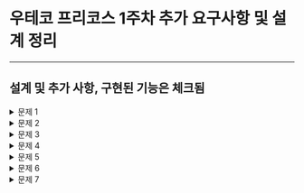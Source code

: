 # 우테코 프리코스 1주차 추가 요구사항 및 설계 정리

<hr>

## 설계 및 추가 사항, 구현된 기능은 체크됨

<details>
<summary>문제 1</summary>

[문제 1](./docs/PROBLEM1.md)

추가 사항<br/>

- 제한사항으로 pobi와 crong의 길이는 항상 2이므로 null check를 하지 않아도 된다.(선택)
- 1부터 400페이지의 책을 주웠으나, 입력 제한사항에 값의 범위가 기재되지 않아 입력된 값이 400이상인지 판단해야한다.
- 왼쪽, 오른쪽 페이지가 순서대로 들어 왔지만 왼쪽, 오른쪽 값이 연속된 수 인지 제한이 없어 판단해야한다.

설계<br/>

- [x] PageGame은 int getResult() 를 통해 결과 2, 1, 0, -1을 반환한다.
- [x] PageScore는 int getScore()를 통해 참가자 개인의 점수를 반환하고 예외의 경우 -1로 처리한다.
- [x] PageValidator는 boolean isValid(List\<Integer> user)를 통해 입력값이 유효한지 판단한다.

</details>


<details>

<summary>문제 2</summary>

[문제 2](./docs/PROBLEM2.md)

설계<br/>

- [x] TextDecoder는 String getCipher() 와 String getPlainText()로 원문과 해독된 평문을 반환한다.
- [x] TextDecoderV1 구현체는 문자열과 Stack 구조체를 사용하여 getPlainText()를 구현한다.

</details>


<details>

<summary>문제 3</summary>

[문제 3](./docs/PROBLEM3.md)

설계<br/>

- [x] ClapGame은 int getResult() 를 통해 결과를 반환하며 몇 번 박수를 쳤는지 나타낸다.
- [x] ClapGame의 구현체는 각자의 기준에 따라 박수를 치며, 이번 구현체는 3, 6, 9가 포함 된 만큼 박수를 치게 된다.

</details>


<details>

<summary>문제 4</summary>

[문제 4](./docs/PROBLEM4.md)

설계<br/>

- [ ] 인터페이스 Frog는 String repeatAfter() 메소드를 통해 엄마 개구리의 말을 따라한다.
- [ ] Frog의 구현체 청개구리 TreeFrog는 생성 시 엄마 개구리의 말을 저장한다.
- [ ] TreeFrog는 요구사항의 문제4의 규칙에 따라 알파벳을 변환하여 출력한다.

</details>


<details>

<summary>문제 5</summary>

[문제 5](./docs/PROBLEM5.md)

설계<br/>

- [ ] 인터페이스 CurrencyExchanger는 List<Integer> exchange() 메소드를 통해 최소 화폐의 갯수의 리스트를 반환한다.
- [ ] CurrencyExchanger의 구현체 CurrencyExchangerV1은 생성 시 입력받은 액수를 저장.
- [ ] CurrencyExchangerV1은 문제 규칙에 따라 최소 최소 화폐의 갯수의 리스트를 exchange()로 반환한다.

</details>


<details>

<summary>문제 6</summary>

[문제 6](./docs/PROBLEM6.md)

설계<br/>


</details>


<details>

<summary>문제 7</summary>

[문제 7](./docs/PROBLEM7.md)

설계<br/>


</details>